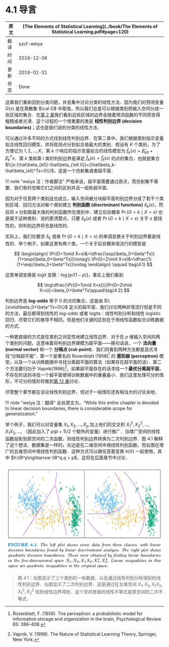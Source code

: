 # 4.1 导言

| 原文   | [The Elements of Statistical Learning](../book/The Elements of Statistical Learning.pdf#page=120) |
| ---- | ---------------------------------------- |
| 翻译   | szcf-weiya                               |
| 时间   | 2016-12-06                               |
|更新|2019-01-31|
|状态|Done|

这章我们重新回到分类问题，并且集中讨论分类的线性方法．因为我们的预测变量 $G(x)$ 是在离散集 $\cal G$ 中取值，所以我们总是可以根据类别把输入空间分成一些区域的集合．在[第 2 章](../02-Overview-of-Supervised-Learning/2.3-Two-Simple-Approaches-to-Prediction/index.html)我们看到这些区域的边界会随着预测函数的不同而变得粗糙或者光滑．这个过程的一个很重要的类是 **线性判别边界 (decision boundaries)**；这也是我们说的分类的线性方法．

可以通过许多不同的方式找到线性判别边界．在第二章中，我们根据类别指示变量拟合线性回归模型，并将观测点分到拟合值最大的类别．假设有 $K$ 个类别，为了方便记为 $1,2,\ldots,K$，第 $k$ 个响应的指示变量拟合的线性模型为 $\hat f_k(x)=\hat\beta_{k0}+\hat\beta_k^Tx$．第 $k$ 类和第 $l$ 类的判别边界是满足 $\hat f_k(x)=\hat f_\ell(x)$ 的点的集合，也就是集合 $\\{x:(\hat\beta_{k0}-\hat\beta_{\ell 0})+(\hat\beta_k-\hat\beta_\ell)^Tx=0\\}$，这是一个仿射集或者超平面．

!!! note "weiya 注：作者脚注"
    严格来说，超平面需要通过原点，而仿射集不需要．我们有时忽略它们之间的区别并且一般称超平面．

因为对于任意两个类别这也成立，输入空间被分块超平面判别边界分成了若干个类别区域．回归方法对每个类别建立 **判别函数 (discriminant functions)** $\delta_k(x)$，然后将 $x$ 分到取最大值的判别函数所在类别中．建立后验概率 $\Pr(G=k\mid X=x)$ 也是属于这种类别．说的更清楚点，只要 $\delta_k(x)$ 或者 $\Pr(G=k\mid X=x)$ 关于 $x$ 是线性的，则判别边界将也是线性的．

实际上，我们仅要求 $\delta_k$ 或者 $\Pr(G=k\mid X=x)$ 的单调变换关于判别边界要是线性的．举个例子，如果这里有两个类，一个关于后验概率很流行的模型是

$$
\begin{align}
\Pr(G=1\mid X=x)&=\dfrac{\exp(\beta_0+\beta^Tx)}{1+\exp(\beta_0+\beta^Tx)}\notag\\
\Pr(G=2\mid X=x)&=\dfrac{1}{1+\exp(\beta_0+\beta^Tx)}\notag
\end{align}
\qquad \tag{4.1}
$$

这里单调变换是 logit 变换：$\log[p/(1-p)]$，事实上我们看到

$$
\log\dfrac{\Pr(G=1\mid X=x)}{\Pr(G=2\mid X=x)}=\beta_0+\beta^Tx\qquad\tag{4.2}
$$

判别边界是 **log-odds** 等于 $0$ 的点的集合，这是由 $\\{x\mid\beta_0+\beta^Tx=0\\}$ 定义的超平面．我们讨论两种非常流行但是不同的方法，最后都得到线性的 log-odds 或者 logits：线性判别分析和线性 logistic 回归．尽管它们的推导不相同，但是他们关键的区别在于用线性函数拟合训练数据的方式．

一种更直接的方式是在类别之间显性地建立线性边界．对于在 $p$ 维输入空间的两个类别的问题，这意味着将判别边界建模为超平面——换句话说，一个 **法向量 (normal vector)** 和一个 **分隔点 (cut-point)**．我们将看到两种方法都是显式寻找“分隔超平面”．第一个是著名的 Rosenblatt (1958)[^1] 的 **感知器 (perceptron)** 模型，以及一个从训练数据中寻找分离超平面的算法（如果存在超平面的话）．第二个方法要归功于 Vapnik(1996)[^2]，如果超平面存在的话寻找一个**最优分离超平面**，不存在的话则寻找一个超平面使得训练数据中的重叠最小．我们这里处理可分的情形，不可分的情形将推到[第 12 章](../12-Support-Vector-Machines-and-Flexible-Discriminants/12.1-Introduction/index.html)讨论．

尽管整个章节都在谈论线性判别边界，但对于一般情形还有相当大的讨论余地．

!!! note "weiya 注：翻译"
    此处原文为，“While this entire chapter is devoted to linear decision boundaries, there is considerable scope for generalization.”

举个例子，我们可以对变量集 $X_1,X_2,\ldots,X_p$ 加上他们的交叉积 $X_1^2,X_2^2,\ldots,X_1X_2,\ldots,$ （因此加入了 $p(p+1)/2$ 个额外的变量）进行推广．当增广空间的线性函数投影到原空间的二次函数，则线性判别边界转换为二次判别边界．图 4.1 解释了这个想法．数据集是一样的，左边是在二维空间中用线性判别函数，而右图在增广的五维空间中用线性判别函数．这种方式可以跟任意基变换 $h(X)$ 一起使用，其中 $h:\IR^p\rightarrow \IR^q,q > p$，这将在后面章节中讨论．

![](../img/04/fig4.1.png)

> 图 4.1：左图显示了三个类别的一些数据，以及通过线性判别分析得到的线性判别边界．右图显示了二次判别边界．这是通过在五维空间 $X_1,X_2,X_1X_2,X_1^2,X_2^2$ 找到线性边界得到．这个空间里面的线性不等式是原空间的二次不等式．

[^1]: Rosenblatt, F. (1958). The perceptron: a probabilistic model for information storage and organization in the brain, Psychological Review 65: 386–408.
[^2]: Vapnik, V. (1996). The Nature of Statistical Learning Theory, Springer, New York.